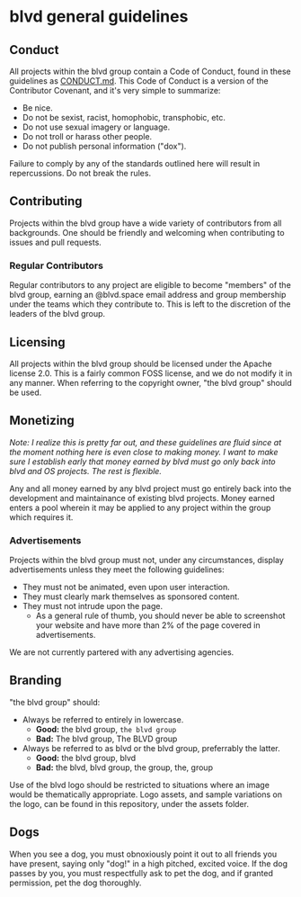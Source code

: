 # blvd general guidelines

## Conduct

All projects within the blvd group contain a Code of Conduct, found in these
guidelines as [CONDUCT.md](https://github.com/blvdgroup/guidelines/blob/master/CONDUCT.md).
This Code of Conduct is a version of the Contributor Covenant, and it's very
simple to summarize:

- Be nice.
- Do not be sexist, racist, homophobic, transphobic, etc.
- Do not use sexual imagery or language.
- Do not troll or harass other people.
- Do not publish personal information ("dox").

Failure to comply by any of the standards outlined here will result in
repercussions. Do not break the rules.

## Contributing

Projects within the blvd group have a wide variety of contributors from all
backgrounds. One should be friendly and welcoming when contributing to issues
and pull requests.

### Regular Contributors

Regular contributors to any project are eligible to become "members" of the blvd
group, earning an @blvd.space email address and group membership under the teams
which they contribute to. This is left to the discretion of the leaders of the
blvd group.

## Licensing

All projects within the blvd group should be licensed under the Apache license
2.0. This is a fairly common FOSS license, and we do not modify it in any
manner. When referring to the copyright owner, "the blvd group" should be used.

## Monetizing

_Note: I realize this is pretty far out, and these guidelines are fluid since at
the moment nothing here is even close to making money. I want to make sure I
establish early that money earned by blvd must go only back into blvd and OS
projects. The rest is flexible._

Any and all money earned by any blvd project must go entirely back into the
development and maintainance of existing blvd projects. Money earned enters a
pool wherein it may be applied to any project within the group which requires
it.

### Advertisements

Projects within the blvd group must not, under any circumstances, display
advertisements unless they meet the following guidelines:

- They must not be animated, even upon user interaction.
- They must clearly mark themselves as sponsored content.
- They must not intrude upon the page.
  - As a general rule of thumb, you should never be able to screenshot your
    website and have more than 2% of the page covered in advertisements.

We are not currently partered with any advertising agencies.

## Branding

"the blvd group" should:

- Always be referred to entirely in lowercase.
  - **Good:** the blvd group, `the blvd group`
  - **Bad:** The blvd group, The BLVD group
- Always be referred to as blvd or the blvd group, preferrably the latter.
  - **Good:** the blvd group, blvd
  - **Bad:** the blvd, blvd group, the group, the, group

Use of the blvd logo should be restricted to situations where an image would be
thematically appropriate. Logo assets, and sample variations on the logo, can be
found in this repository, under the assets folder.

## Dogs

When you see a dog, you must obnoxiously point it out to all friends you have
present, saying only "dog!" in a high pitched, excited voice. If the dog passes
by you, you must respectfully ask to pet the dog, and if granted permission, pet
the dog thoroughly.
